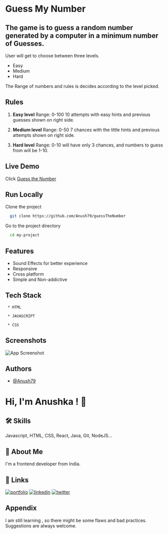 
# Guess My Number

The game is to guess a random number generated by a computer in a minimum number of Guesses.
-
User will get to choose between three levels. 
 - Easy
 - Medium
 - Hard

The Range of numbers and rules is decides according to the level picked.





## Rules

1. **Easy level** Range: 0-100
10 attempts with easy hints and previous guesses shown on right side.

2. **Medium level**  Range: 0-50
  7 chances with the little hints and previous attempts shown on right side.

3. **Hard level**  Range: 0-10
will have only 3 chances, and numbers to guess from will be 1-10.

## Live Demo

Click [Guess the Number](https://you-guess-my-num.netlify.app/)




## Run Locally

Clone the project

```bash
  git clone https://github.com/Anush79/guessTheNumber
```

Go to the project directory

```bash
  cd my-project
```




## Features

- Sound Effects for better experience
- Responsive
- Cross platform
- Simple and Non-addictive


## Tech Stack

     * HTML 

     * JAVASCRIPT

     * CSS



## Screenshots

![App Screenshot](https://via.placeholder.com/468x300?text=App+Screenshot+Here)


## Authors

- [@Anush79](https://www.github.com/Anush79)


# Hi, I'm Anushka ! 👋


## 🛠 Skills
Javascript, HTML, CSS, React, Java, Git, NodeJS...


## 🚀 About Me
I'm a frontend developer from India.



## 🔗 Links
[![portfolio](https://img.shields.io/badge/my_portfolio-000?style=for-the-badge&logo=ko-fi&logoColor=white)](https://ajaisportfolio.netlify.app/)
[![linkedin](https://img.shields.io/badge/linkedin-0A66C2?style=for-the-badge&logo=linkedin&logoColor=white)](https://www.linkedin.com/)
[![twitter](https://img.shields.io/badge/twitter-1DA1F2?style=for-the-badge&logo=twitter&logoColor=white)](https://twitter.com/TheIndianGirl56)


## Appendix

I am still learning , so there might be some flaws and bad practices. Suggestions are always welcome.

